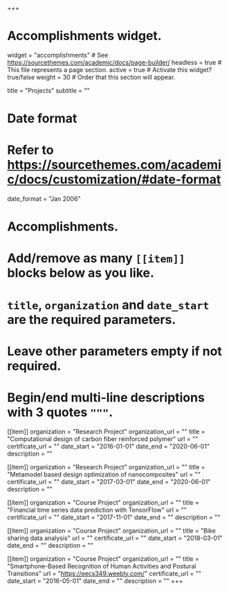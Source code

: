 +++
# Accomplishments widget.
widget = "accomplishments"  # See https://sourcethemes.com/academic/docs/page-builder/
headless = true  # This file represents a page section.
active = true  # Activate this widget? true/false
weight = 30  # Order that this section will appear.

title = "Projects"
subtitle = ""

# Date format
#   Refer to https://sourcethemes.com/academic/docs/customization/#date-format
date_format = "Jan 2006"

# Accomplishments.
#   Add/remove as many `[[item]]` blocks below as you like.
#   `title`, `organization` and `date_start` are the required parameters.
#   Leave other parameters empty if not required.
#   Begin/end multi-line descriptions with 3 quotes `"""`.

[[item]]
  organization = "Research Project"
  organization_url = ""
  title = "Computational design of carbon fiber reinforced polymer"
  url = ""
  certificate_url = ""
  date_start = "2016-01-01"
  date_end = "2020-06-01"
  description = ""

[[item]]
  organization = "Research Project"
  organization_url = ""
  title = "Metamodel based design optimization of nanocomposites"
  url = ""
  certificate_url = ""
  date_start = "2017-03-01"
  date_end = "2020-06-01"
  description = ""
  
[[item]]
  organization = "Course Project"
  organization_url = ""
  title = "Financial time series data prediction with TensorFlow"
  url = ""
  certificate_url = ""
  date_start = "2017-11-01"
  date_end = ""
  description = ""
  
[[item]]
  organization = "Course Project"
  organization_url = ""
  title = "Bike sharing data analysis"
  url = ""
  certificate_url = ""
  date_start = "2018-03-01"
  date_end = ""
  description = ""

[[item]]
  organization = "Course Project"
  organization_url = ""
  title = "Smartphone-Based Recognition of Human Activities and Postural Transitions"
  url = "https://eecs349.weebly.com/"
  certificate_url = ""
  date_start = "2016-05-01"
  date_end = ""
  description = ""
+++

